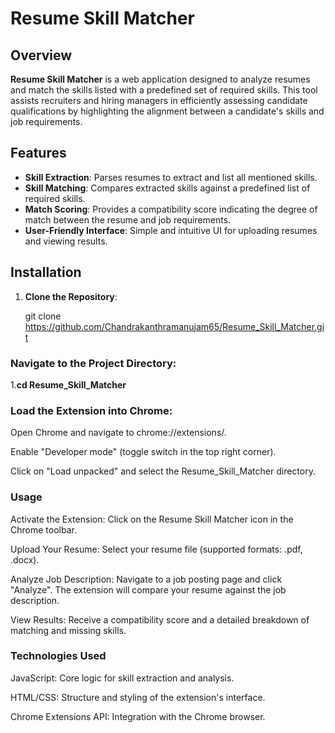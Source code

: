 # Resume Skill Matcher

## Overview

**Resume Skill Matcher** is a web application designed to analyze resumes and match the skills listed with a predefined set of required skills. This tool assists recruiters and hiring managers in efficiently assessing candidate qualifications by highlighting the alignment between a candidate's skills and job requirements.

## Features

- **Skill Extraction**: Parses resumes to extract and list all mentioned skills.
- **Skill Matching**: Compares extracted skills against a predefined list of required skills.
- **Match Scoring**: Provides a compatibility score indicating the degree of match between the resume and job requirements.
- **User-Friendly Interface**: Simple and intuitive UI for uploading resumes and viewing results.

## Installation

1. **Clone the Repository**:

   git clone https://github.com/Chandrakanthramanujam65/Resume_Skill_Matcher.git

### Navigate to the Project Directory:
 1.**cd Resume_Skill_Matcher**

### Load the Extension into Chrome:

Open Chrome and navigate to chrome://extensions/.

Enable "Developer mode" (toggle switch in the top right corner).

Click on "Load unpacked" and select the Resume_Skill_Matcher directory.

### Usage
Activate the Extension: Click on the Resume Skill Matcher icon in the Chrome toolbar.

Upload Your Resume: Select your resume file (supported formats: .pdf, .docx).

Analyze Job Description: Navigate to a job posting page and click "Analyze". The extension will compare your resume against the job description.

View Results: Receive a compatibility score and a detailed breakdown of matching and missing skills.

### Technologies Used
JavaScript: Core logic for skill extraction and analysis.

HTML/CSS: Structure and styling of the extension's interface.

Chrome Extensions API: Integration with the Chrome browser.
